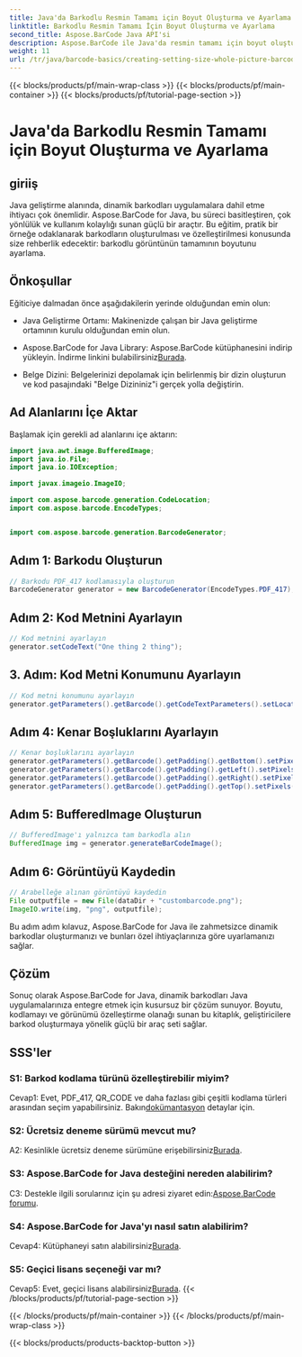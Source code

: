 ```yaml
---
title: Java'da Barkodlu Resmin Tamamı için Boyut Oluşturma ve Ayarlama
linktitle: Barkodlu Resmin Tamamı İçin Boyut Oluşturma ve Ayarlama
second_title: Aspose.BarCode Java API'si
description: Aspose.BarCode ile Java'da resmin tamamı için boyut oluşturmayı ve ayarlamayı keşfedin. Boyutu, kodlamayı ve görünümü zahmetsizce özelleştirin.
weight: 11
url: /tr/java/barcode-basics/creating-setting-size-whole-picture-barcode/
---
```


{{< blocks/products/pf/main-wrap-class >}}
{{< blocks/products/pf/main-container >}}
{{< blocks/products/pf/tutorial-page-section >}}

# Java'da Barkodlu Resmin Tamamı için Boyut Oluşturma ve Ayarlama

## giriiş

Java geliştirme alanında, dinamik barkodları uygulamalara dahil etme ihtiyacı çok önemlidir. Aspose.BarCode for Java, bu süreci basitleştiren, çok yönlülük ve kullanım kolaylığı sunan güçlü bir araçtır. Bu eğitim, pratik bir örneğe odaklanarak barkodların oluşturulması ve özelleştirilmesi konusunda size rehberlik edecektir: barkodlu görüntünün tamamının boyutunu ayarlama.

## Önkoşullar

Eğiticiye dalmadan önce aşağıdakilerin yerinde olduğundan emin olun:

- Java Geliştirme Ortamı: Makinenizde çalışan bir Java geliştirme ortamının kurulu olduğundan emin olun.

-  Aspose.BarCode for Java Library: Aspose.BarCode kütüphanesini indirip yükleyin. İndirme linkini bulabilirsiniz[Burada](https://releases.aspose.com/barcode/java/).

- Belge Dizini: Belgelerinizi depolamak için belirlenmiş bir dizin oluşturun ve kod pasajındaki "Belge Dizininiz"i gerçek yolla değiştirin.

## Ad Alanlarını İçe Aktar

Başlamak için gerekli ad alanlarını içe aktarın:

```java
import java.awt.image.BufferedImage;
import java.io.File;
import java.io.IOException;

import javax.imageio.ImageIO;

import com.aspose.barcode.generation.CodeLocation;
import com.aspose.barcode.EncodeTypes;


import com.aspose.barcode.generation.BarcodeGenerator;
```

## Adım 1: Barkodu Oluşturun

```java
// Barkodu PDF_417 kodlamasıyla oluşturun
BarcodeGenerator generator = new BarcodeGenerator(EncodeTypes.PDF_417);
```

## Adım 2: Kod Metnini Ayarlayın

```java
// Kod metnini ayarlayın
generator.setCodeText("One thing 2 thing");
```

## 3. Adım: Kod Metni Konumunu Ayarlayın

```java
// Kod metni konumunu ayarlayın
generator.getParameters().getBarcode().getCodeTextParameters().setLocation(CodeLocation.NONE);
```

## Adım 4: Kenar Boşluklarını Ayarlayın

```java
// Kenar boşluklarını ayarlayın
generator.getParameters().getBarcode().getPadding().getBottom().setPixels(0);
generator.getParameters().getBarcode().getPadding().getLeft().setPixels(0);
generator.getParameters().getBarcode().getPadding().getRight().setPixels(0);
generator.getParameters().getBarcode().getPadding().getTop().setPixels(0);
```

## Adım 5: BufferedImage Oluşturun

```java
// BufferedImage'ı yalnızca tam barkodla alın
BufferedImage img = generator.generateBarCodeImage();
```

## Adım 6: Görüntüyü Kaydedin

```java
// Arabelleğe alınan görüntüyü kaydedin
File outputfile = new File(dataDir + "custombarcode.png");
ImageIO.write(img, "png", outputfile);
```

Bu adım adım kılavuz, Aspose.BarCode for Java ile zahmetsizce dinamik barkodlar oluşturmanızı ve bunları özel ihtiyaçlarınıza göre uyarlamanızı sağlar.

## Çözüm

Sonuç olarak Aspose.BarCode for Java, dinamik barkodları Java uygulamalarınıza entegre etmek için kusursuz bir çözüm sunuyor. Boyutu, kodlamayı ve görünümü özelleştirme olanağı sunan bu kitaplık, geliştiricilere barkod oluşturmaya yönelik güçlü bir araç seti sağlar.

## SSS'ler

### S1: Barkod kodlama türünü özelleştirebilir miyim?

 Cevap1: Evet, PDF_417, QR_CODE ve daha fazlası gibi çeşitli kodlama türleri arasından seçim yapabilirsiniz. Bakın[dokümantasyon](https://reference.aspose.com/barcode/java/) detaylar için.

### S2: Ücretsiz deneme sürümü mevcut mu?

 A2: Kesinlikle ücretsiz deneme sürümüne erişebilirsiniz[Burada](https://releases.aspose.com/).

### S3: Aspose.BarCode for Java desteğini nereden alabilirim?

 C3: Destekle ilgili sorularınız için şu adresi ziyaret edin:[Aspose.BarCode forumu](https://forum.aspose.com/c/barcode/13).

### S4: Aspose.BarCode for Java'yı nasıl satın alabilirim?

 Cevap4: Kütüphaneyi satın alabilirsiniz[Burada](https://purchase.aspose.com/buy).

### S5: Geçici lisans seçeneği var mı?

 Cevap5: Evet, geçici lisans alabilirsiniz[Burada](https://purchase.aspose.com/temporary-license/).
{{< /blocks/products/pf/tutorial-page-section >}}

{{< /blocks/products/pf/main-container >}}
{{< /blocks/products/pf/main-wrap-class >}}

{{< blocks/products/products-backtop-button >}}
